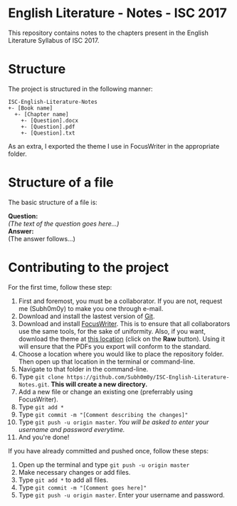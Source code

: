 # English Literature - Notes - ISC 2017

This repository contains notes to the chapters present in the English Literature Syllabus of ISC 2017.

# Structure
The project is structured in the following manner:

```
ISC-English-Literature-Notes
+- [Book name]
  +- [Chapter name]
    +- [Question].docx
    +- [Question].pdf
    +- [Question].txt
```

As an extra, I exported the theme I use in FocusWriter in the appropriate folder.

# Structure of a file
The basic structure of a file is:

**Question:**  
    *(The text of the question goes here...)*  
**Answer:**  
    (The answer follows...)  

# Contributing to the project
For the first time, follow these step:

1. First and foremost, you must be a collaborator. If you are not, request me (Subh0m0y) to make you one through e-mail.
2. Download and install the lastest version of [Git](http://www.git-scm.com/downloads).
3. Download and install [FocusWriter](http://gottcode.org/focuswriter/). This is to ensure that all collaborators use the same tools, for the sake of uniformity. Also, if you want, download the theme at [this location](https://github.com/Subh0m0y/ISC-English-Literature-Notes/blob/master/%5BExtra%5D%20Focus%20Writer%20Themes/Night.fwtz) (click on the **Raw** button). Using it will ensure that the PDFs you export will conform to the standard.
4. Choose a location where you would like to place the repository folder. Then open up that location in the terminal or command-line.
5. Navigate to that folder in the command-line.
6. Type `git clone https://github.com/Subh0m0y/ISC-English-Literature-Notes.git`. **This will create a new directory.**
7. Add a new file or change an existing one (preferrably using FocusWriter).
8. Type `git add *`
9. Type `git commit -m "[Comment describing the changes]"`
10. Type `git push -u origin master`. *You will be asked to enter your username and password everytime.*
11. And you're done!

If you have already committed and pushed once, follow these steps:

1. Open up the terminal and type `git push -u origin master`
2. Make necessary changes or add files.
3. Type `git add *` to add all files.
4. Type `git commit -m "[Comment goes here]"`
5. Type `git push -u origin master`. Enter your username and password.
